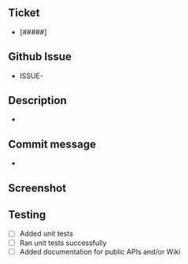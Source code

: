 <!-- Thanks for contributing to Twilio Verify Passkeys. Please consider this template for your PR -->
<!-- Title format: [Ticket Number] - Brief description -->
<!-- Assignee: Please assign yourself to this PR -->
<!-- Labels: Please add proper labels accordingly (task, bug, housekeeping, etc) -->

<!-- Ticket: Please add the ticket number or the Github issue number according to your case -->
## Ticket
- [#####]

## Github Issue
- ISSUE-

<!-- Description: Please add a detailed description of your contribution. Include associated PRs or dependencies. If you're opening an integration PR, please add proper checklist of remaining items and tag this PR with a "DO NOT MERGE YET" -->
## Description
- 

<!-- Commit message: This repository uses a commit message convention https://www.conventionalcommits.org/en/v1.0.0/ set the commit message to be used when merging this PR e.g. docs: add architecture diagrams [99999] -->
## Commit message
- 

<!-- Screenshot: When possible add a screenshot or gif showing your changes if not you can remove this section -->
## Screenshot

<!-- Testing: Please check all that apply -->
## Testing
- [ ] Added unit tests
- [ ] Ran unit tests successfully
- [ ] Added documentation for public APIs and/or Wiki
